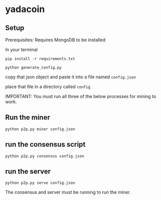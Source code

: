 # yadacoin
## Setup
  Prerequisites:
  Requires MongoDB to be installed

  In your terminal

  `pip install -r requirements.txt`
  
  `python generate_config.py`
  
  copy that json object and paste it into a file named `config.json`

  place that file in a directory called `config`

IMPORTANT: You must run all three of the below processes for mining to work.

## Run the miner
`python p2p.py miner config.json`

## run the consensus script
`python p2p.py consensus config.json`

## run the server
`python p2p.py serve config.json`

The consensus and server must be running to run the miner.
